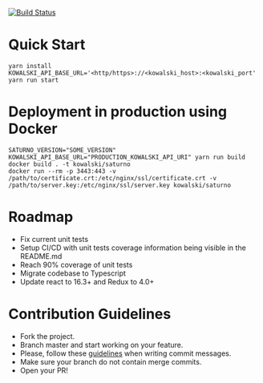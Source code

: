[![Build Status](https://travis-ci.org/KowalskiProject/kowalski-react-frontend.svg?branch=master)](https://travis-ci.org/KowalskiProject/kowalski-react-frontend)

# Quick Start
```shell
yarn install
KOWALSKI_API_BASE_URL='<http/https>://<kowalski_host>:<kowalski_port' yarn run start
```

# Deployment in production using Docker
```shell
SATURNO_VERSION="SOME_VERSION" KOWALSKI_API_BASE_URL="PRODUCTION_KOWALSKI_API_URI" yarn run build
docker build . -t kowalski/saturno
docker run --rm -p 3443:443 -v /path/to/certificate.crt:/etc/nginx/ssl/certificate.crt -v /path/to/server.key:/etc/nginx/ssl/server.key kowalski/saturno
```

# Roadmap

* Fix current unit tests
* Setup CI/CD with unit tests coverage information being visible in the README.md
* Reach 90% coverage of unit tests
* Migrate codebase to Typescript
* Update react to 16.3+ and Redux to 4.0+

# Contribution Guidelines
  * Fork the project.
  * Branch master and start working on your feature.
  * Please, follow these [guidelines](https://chris.beams.io/posts/git-commit/) when writing commit messages.
  * Make sure your branch do not contain merge commits.
  * Open your PR!